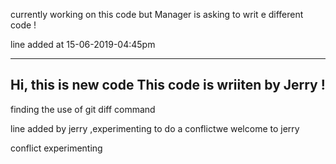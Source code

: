 currently working on this code but Manager is asking to writ e different code !

line added at 15-06-2019-04:45pm

------------------
Hi, this is new code
This code is wriiten by Jerry !
-----------------------------

finding the use of git diff command

line added by jerry ,experimenting to do a conflictwe
welcome to jerry


conflict experimenting

